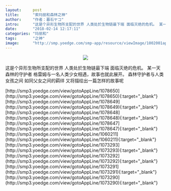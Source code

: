 ```yaml
---
layout:     post
title:      "索玛丽和森林之神"
author:     "作者：暮石ヤコ"
intro:      "这是个异形生物所支配的世界 人类处於生物链最下端 面临灭绝的危机。 某一天 森林的守护者 格雷姆与一名人类少女相遇，故事也就此展开。 森林守护者与人类女孩之间 如同父女之间的羁绊 又将描绘出一篇怎样的故事呢"
date:       "2018-02-14 12:17:11"
categories: "玛丽和"
tags:       "之神"
image:      "http://smp.yoedge.com/smp-app/resource/viewImage/1002001appline.png"
---
```

<div style="text-align: center">
<p><img src="http://smp.yoedge.com/smp-app/resource/viewImage/1002001appline.png"/></p>
</div>
<p class="post-meta">
<span>这是个异形生物所支配的世界 人类处於生物链最下端 面临灭绝的危机。 某一天 森林的守护者 格雷姆与一名人类少女相遇，故事也就此展开。 森林守护者与人类女孩之间 如同父女之间的羁绊 又将描绘出一篇怎样的故事呢</span>
</p>
[http://smp3.yoedge.com/view/gotoAppLine/1078650](http://smp3.yoedge.com/view/gotoAppLine/1078650){:target="_blank"}
[http://smp3.yoedge.com/view/gotoAppLine/1078649](http://smp3.yoedge.com/view/gotoAppLine/1078649){:target="_blank"}
[http://smp3.yoedge.com/view/gotoAppLine/1078648](http://smp3.yoedge.com/view/gotoAppLine/1078648){:target="_blank"}
[http://smp3.yoedge.com/view/gotoAppLine/1078647](http://smp3.yoedge.com/view/gotoAppLine/1078647){:target="_blank"}
[http://smp3.yoedge.com/view/gotoAppLine/1060211](http://smp3.yoedge.com/view/gotoAppLine/1060211){:target="_blank"}
[http://smp3.yoedge.com/view/gotoAppLine/1073293](http://smp3.yoedge.com/view/gotoAppLine/1073293){:target="_blank"}
[http://smp3.yoedge.com/view/gotoAppLine/1073292](http://smp3.yoedge.com/view/gotoAppLine/1073292){:target="_blank"}
[http://smp3.yoedge.com/view/gotoAppLine/1073291](http://smp3.yoedge.com/view/gotoAppLine/1073291){:target="_blank"}
[http://smp3.yoedge.com/view/gotoAppLine/1073290](http://smp3.yoedge.com/view/gotoAppLine/1073290){:target="_blank"}


